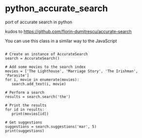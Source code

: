 # python_accurate_search
port of accurate search in python


kudos to https://github.com/florin-dumitrescu/accurate-search 

You can use this class in a similar way to the JavaScript

 ```

# Create an instance of AccurateSearch
search = AccurateSearch()

# Add some movies to the search index
movies = ['The Lighthouse', 'Marriage Story', 'The Irishman', 'Parasite']
for i, movie in enumerate(movies):
    search.add_text(i, movie)

# Perform a search
results = search.search('the')

# Print the results
for id in results:
    print(movies[id])

# Get suggestions
suggestions = search.suggestions('mar', 5)
print(suggestions)

 ```
